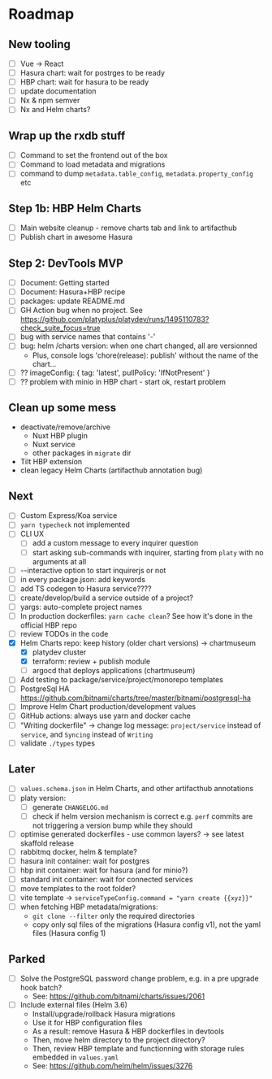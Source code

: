 # Roadmap

## New tooling

- [ ] Vue -> React
- [ ] Hasura chart: wait for postrges to be ready
- [ ] HBP chart: wait for hasura to be ready
- [ ] update documentation
- [ ] Nx & npm semver
- [ ] Nx and Helm charts?

## Wrap up the rxdb stuff

- [ ] Command to set the frontend out of the box
- [ ] Command to load metadata and migrations
- [ ] command to dump `metadata.table_config`, `metadata.property_config` etc

## Step 1b: HBP Helm Charts

- [ ] Main website cleanup - remove charts tab and link to artifacthub
- [ ] Publish chart in awesome Hasura

## Step 2: DevTools MVP

- [ ] Document: Getting started
- [ ] Document: Hasura+HBP recipe
- [ ] packages: update README.md
- [ ] GH Action bug when no project. See https://github.com/platyplus/platydev/runs/1495110783?check_suite_focus=true
- [ ] bug with service names that contains '-'
- [ ] bug: helm /charts version: when one chart changed, all are versionned
  - Plus, console logs 'chore(release): publish' without the name of the chart...
- [ ] ?? imageConfig: { tag: 'latest', pullPolicy: 'IfNotPresent' }
- [ ] ?? problem with minio in HBP chart - start ok, restart problem

## Clean up some mess

- deactivate/remove/archive
  - Nuxt HBP plugin
  - Nuxt service
  - other packages in `migrate` dir
- Tilt HBP extension
- clean legacy Helm Charts (artifacthub annotation bug)

## Next

- [ ] Custom Express/Koa service
- [ ] `yarn typecheck` not implemented
- [ ] CLI UX
  - [ ] add a custom message to every inquirer question
  - [ ] start asking sub-commands with inquirer, starting from `platy` with no arguments at all
- [ ] --interactive option to start inquirerjs or not
- [ ] in every package.json: add keywords
- [ ] add TS codegen to Hasura service????
- [ ] create/develop/build a service outside of a project?
- [ ] yargs: auto-complete project names
- [ ] In production dockerfiles: `yarn cache clean`? See how it's done in the official HBP repo
- [ ] review TODOs in the code
- [x] Helm Charts repo: keep history (older chart versions) -> chartmuseum
  - [x] platydev cluster
  - [x] terraform: review + publish module
  - [ ] argocd that deploys applications (chartmuseum)
- [ ] Add testing to package/service/project/monorepo templates
- [ ] PostgreSql HA https://github.com/bitnami/charts/tree/master/bitnami/postgresql-ha
- [ ] Improve Helm Chart production/development values
- [ ] GitHub actions: always use yarn and docker cache
- [ ] "Writing dockerfile" -> change log message: `project/service` instead of `service`, and `Syncing` instead of `Writing`
- [ ] validate `./types` types

## Later

- [ ] `values.schema.json` in Helm Charts, and other artifacthub annotations
- [ ] platy version:
  - [ ] generate `CHANGELOG.md`
  - [ ] check if helm version mechanism is correct e.g. `perf` commits are not triggering a version bump while they should
- [ ] optimise generated dockerfiles - use common layers? -> see latest skaffold release
- [ ] rabbitmq docker, helm & template?
- [ ] hasura init container: wait for postgres
- [ ] hbp init container: wait for hasura (and for minio?)
- [ ] standard init container: wait for connected services
- [ ] move templates to the root folder?
- [ ] vite template -> `serviceTypeConfig.command = "yarn create {{xyz}}"`
- [ ] when fetching HBP metadata/migrations:
  - `git clone --filter` only the required directories
  - copy only sql files of the migrations (Hasura config v1), not the yaml files (Hasura config 1)

## Parked

- [ ] Solve the PostgreSQL password change problem, e.g. in a pre upgrade hook batch?
  - See: https://github.com/bitnami/charts/issues/2061
- [ ] Include external files (Helm 3.6)
  - Install/upgrade/rollback Hasura migrations
  - Use it for HBP configuration files
  - As a result: remove Hasura & HBP dockerfiles in devtools
  - Then, move helm directory to the project directory?
  - Then, review HBP template and functionning with storage rules embedded in `values.yaml`
  - See: https://github.com/helm/helm/issues/3276
